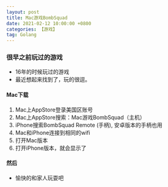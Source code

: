 ```yaml
---
layout: post
title: Mac游戏BombSquad
date: 2021-02-12 10:00:00 +0800
categories: 【游戏】
tag: Golang
---
```


### 很早之前玩过的游戏
- 16年的时候玩过的游戏
- 最近想起来找到了，玩的很逗。

#### Mac下载
1. Mac上AppStore登录美国区账号
2. Mac上AppStore搜索：Mac游戏BombSquad（主机）
3. iPhone搜索BombSquad Remote (手柄), 安卓版本的手柄也用
4. Mac和iPhone连接到相同的wifi
5. 打开Mac版本
6. 打开iPhone版本，就会显示了

#### 然后
- 愉快的和家人玩耍吧


